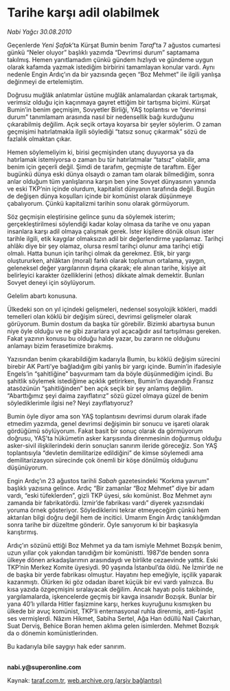# Tarihe karşı adil olabilmek

*Nabi Yağcı 30.08.2010*

<div class="yazi"><p>Geçenlerde <i>Yeni Şafak</i>’ta Kürşat Bumin benim <i>Taraf</i>’ta 7 ağustos cumartesi günkü “Neler oluyor” başlıklı yazımda “Devrimsi durum” saptamama takılmış. Hemen yanıtlamadım çünkü gündem hızlıydı ve gündeme uygun olarak kafamda yazmak istediğim birbirini tamamlayan konular vardı. Aynı nedenle Engin Ardıç’ın da bir yazısında geçen “Boz Mehmet” ile ilgili yanlışa değinmeyi de ertelemiştim. </p>
<p>Doğrusu muğlâk anlatımlar üstüne muğlâk anlamalardan çıkarak tartışmak, verimsiz olduğu için kaçınmaya gayret ettiğim bir tartışma biçimi. Kürşat Bumin’in benim geçmişim, Sovyetler Birliği, YAŞ toplantısı ve “devrimsi durum” tanımlamam arasında nasıl bir nedensellik bağı kurduğunu çıkarabilmiş değilim. Açık seçik ortaya koyarsa bir şeyler söylerim. O zaman geçmişimi hatırlatmakla ilgili söylediği “tatsız sonuç çıkarmak” sözü de fazlalık olmaktan çıkar. </p>
<p>Hemen söylemeliyim ki, birisi geçmişinden utanç duyuyorsa ya da hatırlamak istemiyorsa o zaman bu tür hatırlatmalar “tatsız” olabilir, ama benim için geçerli değil. Şimdi de tarafım, geçmişte de taraftım. Eğer bugünkü dünya eski dünya olsaydı o zaman tam olarak bilmediğim, sonra anlar olduğum tüm yanlışlarına karşın ben yine Sovyet dünyasının yanında ve eski TKP’nin içinde olurdum, kapitalist dünyanın tarafında değil. Bugün de değişen dünya koşulları içinde bir komünist olarak düşünmeye çabalıyorum. Çünkü kapitalizmi tarihin sonu olarak görmüyorum. </p>
<p>Söz geçmişin eleştirisine gelince şunu da söylemek isterim; gerçekleştirilmesi söylendiği kadar kolay olmasa da tarihe ve onu yapan insanlara karşı adil olmaya çalışmak gerek. İster kişilere dönük olsun ister tarihle ilgili, etik kaygılar olmaksızın adil bir değerlendirme yapılamaz. Tarihçi ahlâkı diye bir şey olamaz, olursa resmî tarihçi olunur ama tarihçi etiği olmalı. Hatta bunun için tarihçi olmak da gerekmez. Etik, bir yargı oluştururken, ahlâktan (moral) farklı olarak toplumun ortalama, yaygın, geleneksel değer yargılarının dışına çıkarak; ele alınan tarihe, kişiye ait belirleyici karakter özelliklerini (ethos) dikkate almak demektir. Bunları Sovyet deneyi için söylüyorum.</p>
<p>Gelelim abartı konusuna. </p>
<p>Ülkedeki son on yıl içindeki gelişmeleri, nedensel sosyolojik kökleri, maddi temelleri olan köklü bir değişim süreci, devrimsi gelişmeler olarak görüyorum. Bumin dostum da başka tür görebilir. Bizimki abartıysa bunun niye öyle olduğu ve ne gibi zararlara yol açacağıdır asıl tartışılması gereken. Fakat yazının konusu bu olduğu halde yazar, bu zararın ne olduğunu anlamayı bizim ferasetimize bırakmış. </p>
<p>Yazısından benim çıkarabildiğim kadarıyla Bumin, bu köklü değişim sürecini birebir AK Parti’ye bağladığım gibi yanlış bir yargı içinde. Bumin’in ifadesiyle Engels’in “şahitliğine” başvurmam tam da böyle düşünmediğim içindi. Bu şahitlik söylemek istediğime açıklık getirirken, Bumin’in dayandığı Fransız atasözünün “şahitliğinden” ben açık seçik bir şey anlamış değilim. “Abarttığımız şeyi daima zayıflatırız” sözü güzel olmaya güzel de benim söylediklerimle ilgisi ne? Neyi zayıflatıyoruz? </p>
<p>Bumin öyle diyor ama son YAŞ toplantısını devrimsi durum olarak ifade etmedim yazımda, genel devrimsi değişimin bir sonucu ve işareti olarak gördüğümü söylüyorum. Fakat basit bir sonuç olarak da görmüyorum doğrusu, YAŞ’ta hükümetin asker karşısında direnmesinin doğurmuş olduğu asker-sivil ilişkilerindeki derin sonuçları sanırım ileride göreceğiz. Son YAŞ toplantısıyla “devletin demilitarize edildiğini” de kimse söylemedi ama demilitarizasyon sürecinde çok önemli bir köşe dönülmüş olduğunu düşünüyorum. </p>
<p>Engin Ardıç’ın 23 ağustos tarihli <i>Sabah</i> gazetesindeki “Korkma yavrum” başlıklı yazısına gelince. Ardıç “Bir zamanlar “Boz Mehmet” diye bir adam vardı, “eski tüfeklerden”, gizli TKP üyesi, sıkı komünist. Boz Mehmet aynı zamanda bir fabrikatördü. İzmir’de fabrikası vardı” diyerek yazısındaki yoruma örnek gösteriyor. Söylediklerini tekrar etmeyeceğim çünkü hem aktarılan bilgi doğru değil hem de incitici. Umarım Engin Ardıç tanıklığımdan sonra tarihe bir düzeltme gönderir. Öyle sanıyorum ki bir başkasıyla karıştırmış. </p>
<p>Ardıç’ın sözünü ettiği Boz Mehmet ya da tam ismiyle Mehmet Bozışık benim, uzun yıllar çok yakından tanıdığım bir komünistti. 1987’de benden sonra ülkeye dönen arkadaşlarımın arasındaydı ve birlikte cezaevinde yattık. Eski TKP’nin Merkez Komite üyesiydi. 90 yaşında İstanbul’da öldü. Ne İzmir’de ne de başka bir yerde fabrikası olmuştur. Hayatını hep emeğiyle, işçilik yaparak kazanmıştı. Ölürken iki göz odadan ibaret küçük bir evi vardı yalnızca. Bu kısa yazıda özgeçmişini sıralayacak değilim. Ancak hayatı polis takibinde, yargılamalarda, işkencelerde geçmiş bir kavga insanıdır Bozışık. Bunlar bir yana 40’lı yıllarda Hitler faşizmine karşı, herkes kuyruğunu kısmışken bu ülkede bir avuç komünist, TKP’li enternasyonal ruhla direnmiş, anti-faşist ses vermişlerdi. Nâzım Hikmet, Sabiha Sertel, Ağa Han ödüllü Nail Çakırhan, Suat Derviş, Behice Boran hemen aklıma gelen isimlerden. Mehmet Bozışık da o dönemin komünistlerinden.</p>
<p>Bu kadarıyla bile saygıyı hak eder sanırım.</p>
<p><b><br/>nabi.y@superonline.com</b></p></div>

Kaynak: [taraf.com.tr](http://www.taraf.com.tr:80/nabi-yagci/makale-tarihe-karsi-adil-olabilmek.htm), [web.archive.org (arşiv bağlantısı)](http://web.archive.org/web/20100831200938/http://www.taraf.com.tr:80/nabi-yagci/makale-tarihe-karsi-adil-olabilmek.htm)
